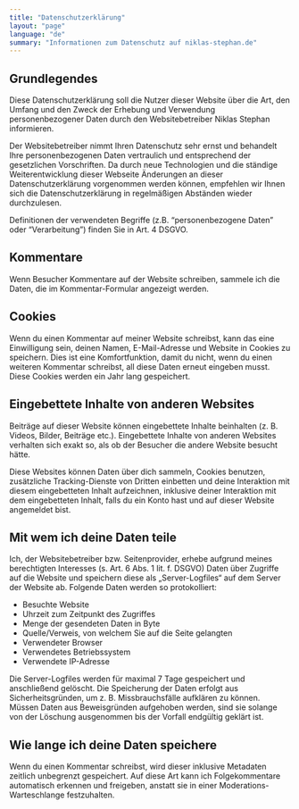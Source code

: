 ```yaml
---
title: "Datenschutzerklärung"
layout: "page"
language: "de"
summary: "Informationen zum Datenschutz auf niklas-stephan.de"
---
```


## Grundlegendes
Diese Datenschutzerklärung soll die Nutzer dieser Website über die Art, den Umfang und den Zweck der Erhebung und Verwendung personenbezogener Daten durch den Websitebetreiber Niklas Stephan informieren.

Der Websitebetreiber nimmt Ihren Datenschutz sehr ernst und behandelt Ihre personenbezogenen Daten vertraulich und entsprechend der gesetzlichen Vorschriften. Da durch neue Technologien und die ständige Weiterentwicklung dieser 
Webseite Änderungen an dieser Datenschutzerklärung vorgenommen werden können, empfehlen wir Ihnen sich die Datenschutzerklärung in regelmäßigen Abständen wieder durchzulesen.

Definitionen der verwendeten Begriffe (z.B. “personenbezogene Daten” oder “Verarbeitung”) finden Sie in Art. 4 DSGVO.

## Kommentare
Wenn Besucher Kommentare auf der Website schreiben, sammele ich die Daten, die im Kommentar-Formular angezeigt werden.

## Cookies
Wenn du einen Kommentar auf meiner Website schreibst, kann das eine Einwilligung sein, deinen Namen, E-Mail-Adresse und Website in Cookies zu speichern. 
Dies ist eine Komfortfunktion, damit du nicht, wenn du einen weiteren Kommentar schreibst, all diese Daten erneut eingeben musst. Diese Cookies werden ein Jahr lang gespeichert.

## Eingebettete Inhalte von anderen Websites
Beiträge auf dieser Website können eingebettete Inhalte beinhalten (z. B. Videos, Bilder, Beiträge etc.). Eingebettete Inhalte von anderen Websites verhalten sich exakt so, als ob der Besucher die andere Website besucht hätte.

Diese Websites können Daten über dich sammeln, Cookies benutzen, zusätzliche Tracking-Dienste von Dritten einbetten und deine Interaktion mit diesem eingebetteten Inhalt aufzeichnen, 
inklusive deiner Interaktion mit dem eingebetteten Inhalt, falls du ein Konto hast und auf dieser Website angemeldet bist.

## Mit wem ich deine Daten teile

Ich, der Websitebetreiber bzw. Seitenprovider, erhebe aufgrund meines berechtigten Interesses (s. Art. 6 Abs. 1 lit. f. DSGVO) Daten über Zugriffe auf die Website und speichern diese als „Server-Logfiles“ auf dem Server der Website ab. Folgende Daten werden so protokolliert:
- Besuchte Website
- Uhrzeit zum Zeitpunkt des Zugriffes
- Menge der gesendeten Daten in Byte
- Quelle/Verweis, von welchem Sie auf die Seite gelangten
- Verwendeter Browser
- Verwendetes Betriebssystem
- Verwendete IP-Adresse

Die Server-Logfiles werden für maximal 7 Tage gespeichert und anschließend gelöscht. Die Speicherung der Daten erfolgt aus Sicherheitsgründen, um z. B. Missbrauchsfälle aufklären zu können. 
Müssen Daten aus Beweisgründen aufgehoben werden, sind sie solange von der Löschung ausgenommen bis der Vorfall endgültig geklärt ist.

## Wie lange ich deine Daten speichere
Wenn du einen Kommentar schreibst, wird dieser inklusive Metadaten zeitlich unbegrenzt gespeichert. Auf diese Art kann ich Folgekommentare automatisch erkennen und freigeben, anstatt sie in einer Moderations-Warteschlange festzuhalten.
